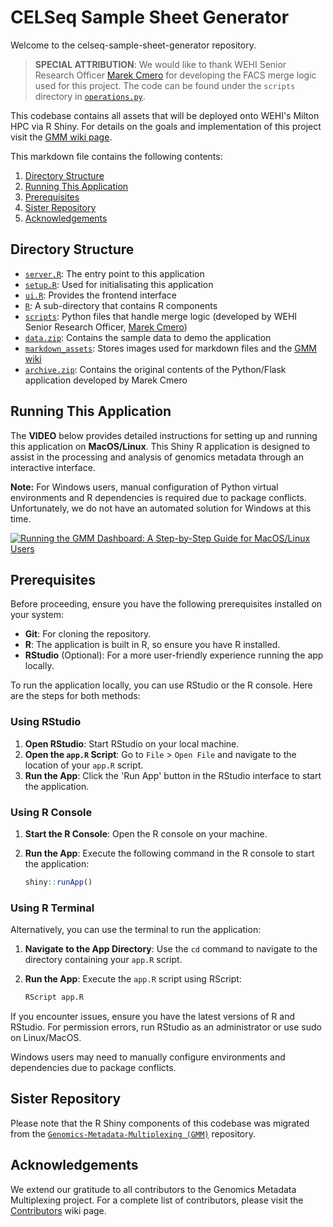 # CELSeq Sample Sheet Generator

Welcome to the celseq-sample-sheet-generator repository.

> **SPECIAL ATTRIBUTION**: We would like to thank WEHI Senior Research Officer [Marek Cmero](https://www.linkedin.com/in/marek-cmero/?originalSubdomain=au) for developing the FACS merge logic used for this project. The code can be found under the `scripts` directory in [`operations.py`](./scripts/operations.py).

This codebase contains all assets that will be deployed onto WEHI's Milton HPC via R Shiny. For details on the goals and implementation of this project visit the [GMM wiki page](https://github.com/WEHI-ResearchComputing/Genomics-Metadata-Multiplexing/wiki).

This markdown file contains the following contents:
1. [Directory Structure](#directory-structure)
2. [Running This Application](#running-this-application)
3. [Prerequisites](#prerequisites)
4. [Sister Repository](#sister-repository)
5. [Acknowledgements](#acknowledgements)

## Directory Structure
- [`server.R`](./server.R): The entry point to this application
- [`setup.R`](./setup.R): Used for initialisating this application
- [`ui.R`](./ui.R): Provides the frontend interface
- [`R`](./R): A sub-directory that contains R components
- [`scripts`](./scripts/): Python files that handle merge logic (developed by WEHI Senior Research Officer, [Marek Cmero](https://github.com/WEHIGenomicsRnD/celseq-sample-sheet-generator))
- [`data.zip`](./data.zip): Contains the sample data to demo the application
- [`markdown_assets`](./markdown_assets/): Stores images used for markdown files and the [GMM wiki](https://github.com/WEHI-ResearchComputing/Genomics-Metadata-Multiplexing/wiki)
- [`archive.zip`](./archive.zip): Contains the original contents of the Python/Flask application developed by Marek Cmero

## Running This Application

The **VIDEO** below provides detailed instructions for setting up and running this application on **MacOS/Linux**. This Shiny R application is designed to assist in the processing and analysis of genomics metadata through an interactive interface.

**Note:** For Windows users, manual configuration of Python virtual environments and R dependencies is required due to package conflicts. Unfortunately, we do not have an automated solution for Windows at this time.

[![Running the GMM Dashboard: A Step-by-Step Guide for MacOS/Linux Users](http://img.youtube.com/vi/zbZt63h1bYc/0.jpg)](http://www.youtube.com/watch?v=zbZt63h1bYc "Running the GMM Dashboard: A Step-by-Step Guide for MacOS/Linux Users")

## Prerequisites

Before proceeding, ensure you have the following prerequisites installed on your system:

- **Git**: For cloning the repository.
- **R**: The application is built in R, so ensure you have R installed.
- **RStudio** (Optional): For a more user-friendly experience running the app locally.

To run the application locally, you can use RStudio or the R console. Here are the steps for both methods:

### Using RStudio

1. **Open RStudio**: Start RStudio on your local machine.
2. **Open the `app.R` Script**: Go to `File` > `Open File` and navigate to the location of your `app.R` script.
3. **Run the App**: Click the 'Run App' button in the RStudio interface to start the application.

### Using R Console

1. **Start the R Console**: Open the R console on your machine.
2. **Run the App**: Execute the following command in the R console to start the application:

    ```r
    shiny::runApp()
    ```

### Using R Terminal

Alternatively, you can use the terminal to run the application:

1. **Navigate to the App Directory**: Use the `cd` command to navigate to the directory containing your `app.R` script.
2. **Run the App**: Execute the `app.R` script using RScript:

    ```r
    RScript app.R
    ```

If you encounter issues, ensure you have the latest versions of R and RStudio. For permission errors, run RStudio as an administrator or use sudo on Linux/MacOS.

Windows users may need to manually configure environments and dependencies due to package conflicts.

## Sister Repository
Please note that the R Shiny components of this codebase was migrated from the [`Genomics-Metadata-Multiplexing (GMM)`](https://github.com/WEHI-ResearchComputing/Genomics-Metadata-Multiplexing) repository.

## Acknowledgements
We extend our gratitude to all contributors to the Genomics Metadata Multiplexing project. For a complete list of contributors, please visit the [Contributors](https://github.com/WEHI-ResearchComputing/Genomics-Metadata-Multiplexing/wiki/Contributors) wiki page.
